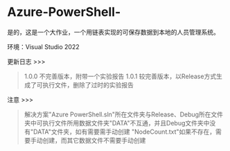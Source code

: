 # Azure-PowerShell-
是的，这是一个大作业，一个用链表实现的可保存数据到本地的人员管理系统。

环境：Visual Studio 2022


更新日志 >>>
>1.0.0 不完善版本，附带一个实验报告
>1.0.1 较完善版本，以Release方式生成了可执行文件，删除了过时的实验报告


注意 >>>
>解决方案"Azure PowerShell.sln"所在文件夹与Release、Debug所在文件夹中可执行文件所用数据文件夹"DATA"不互通，并且Debug文件夹中没有"DATA"文件夹，如有需要需手动创建
>"NodeCount.txt"如果不存在，需要手动创建，而其它数据文件不需要手动创建
